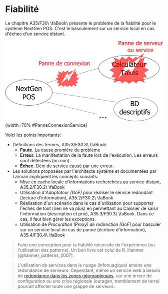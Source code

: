 # Fiabilité

Le chapitre A35/F30\ \faBook<i class="fa-solid fa-book"></i>\ présente le problème de la fiabilité pour le système NextGen POS.
C'est le basculement sur un service local en cas d'échec d'un service distant.

![Comment tolérer une panne de connexion ou de service?](images/PanneConnexionService.png "Comment tolérer une panne de connexion ou de service?"){width=70% #PanneConnexionService}


Voici les points importants:

- Définitions des termes, A35.3/F30.3\ \faBook<i class="fa-solid fa-book"></i>:
  - **Faute.** La cause première du problème
  - **Erreur.** La manifestation de la faute lors de l'exécution. Les erreurs sont détectées (ou non).
  - **Échec.** Déni de service causé par une erreur.
- Les solutions proposées par l'architecte système et documentées par Larman impliquent les concepts suivants:
  - Mise en cache locale d'informations recherchées au service distant, A35.2/F30.2\ \faBook<i class="fa-solid fa-book"></i>
  - Utilisation d'*Adaptateur \[GoF\]* pour réaliser le service redondant (lecture d'information), A35.2/F30.2\ \faBook<i class="fa-solid fa-book"></i>
  - Réalisation d'un scénario dans le cas d'utilisation pour supporter l'échec de tout (rien ne va plus) en permettant au Caissier de saisir l'information (description et prix), A35.3/F30.3\ \faBook<i class="fa-solid fa-book"></i>.
  Dans ce cas, il faut bien gérer les exceptions.
  - Utilisation de *Procuration (Proxy) de redirection \[GoF\]* pour basculer sur un service local en cas de panne (écriture d'information), A35.4/F30.4\ \faBook<i class="fa-solid fa-book"></i>

> Faire une conception pour la fiabilité nécessite de l'expérience (ou l'utilisation des patterns). Un bon livre est celui de R. Hanmer [@hanmer_patterns_2007].


> L'utilisation de services dans le nuage (infonuagique) amène une redondance de serveurs. 
> Cependant, même un service web a besoin de [redondance dans les zones géographiques](https://aws.amazon.com/about-aws/global-infrastructure/), car une erreur de configuration ou une crise régionale (ouragan, tremblement de terre) pourrait affecter toute une grappe de serveurs.



